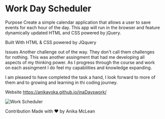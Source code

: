 # Work Day Scheduler

Purpose
Create a simple calendar application that allows a user to save events for each hour of the day. This app will run in the browser and feature dynamically updated HTML and CSS powered by jQuery.

Built With
HTML & CSS powered by JQquery


Issues
Another challenge out of the way. They don't call them challenges for nothing. This was another assingment that had me developing all aspects of my thinking power. As I progress through the course and work on each assingment I do feel my capabilities and knowledge expanding. 

I am pleased to have completed the task a hand, I look forward to more of them and to growing and learning in thi coding journey.

Website
https://anikayoka.github.io/inaDayswork/

![Work Scheduler](https://user-images.githubusercontent.com/88905488/160299269-4f5b0cb8-e603-4aa8-9063-7448ca94012d.png)


Contribution
Made with ❤️ by Anika McLean
